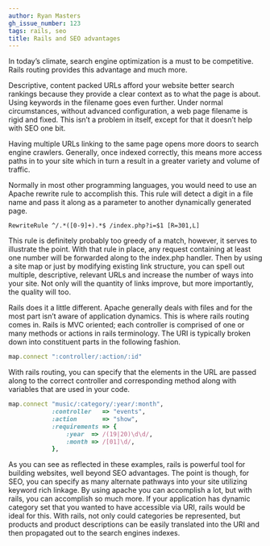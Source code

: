 ```yaml
---
author: Ryan Masters
gh_issue_number: 123
tags: rails, seo
title: Rails and SEO advantages
---
```


In today’s climate, search engine optimization is a must to be competitive. Rails routing provides this advantage and much more.

Descriptive, content packed URLs afford your website better search rankings because they provide a clear context as to what the page is about. Using keywords in the filename goes even further. Under normal circumstances, without advanced configuration, a web page filename is rigid and fixed. This isn’t a problem in itself, except for that it doesn’t help with SEO one bit.

Having multiple URLs linking to the same page opens more doors to search engine crawlers. Generally, once indexed correctly, this means more access paths in to your site which in turn a result in a greater variety and volume of traffic.

Normally in most other programming languages, you would need to use an Apache rewrite rule to accomplish this. This rule will detect a digit in a file name and pass it along as a parameter to another dynamically generated page.

```plaintext
RewriteRule ^/.*([0-9]+).*$ /index.php?i=$1 [R=301,L]
```

This rule is definitely probably too greedy of a match, however, it serves to illustrate the point. With that rule in place, any request containing at least one number will be forwarded along to the index.php handler. Then by using a site map or just by modifying existing link structure, you can spell out multiple, descriptive, relevant URLs and increase the number of ways into your site. Not only will the quantity of links improve, but more importantly, the quality will too.

Rails does it a little different. Apache generally deals with files and for the most part isn’t aware of application dynamics. This is where rails routing comes in. Rails is MVC oriented; each controller is comprised of one or many methods or actions in rails terminology. The URI is typically broken down into constituent parts in the following fashion.

```ruby
map.connect ":controller/:action/:id"
```

With rails routing, you can specify that the elements in the URL are passed along to the correct controller and corresponding method along with variables that are used in your code.

```ruby
map.connect "music/:category/:year/:month",
            :controller   => "events",
            :action       => "show",
            :requirements => {
                :year  => /(19|20)\d\d/,
                :month => /[01]\d/,
            },
```

As you can see as reflected in these examples, rails is powerful tool for building websites, well beyond SEO advantages. The point is though, for SEO, you can specify as many alternate pathways into your site utilizing keyword rich linkage. By using apache you can accomplish a lot, but with rails, you can accomplish so much more. If your application has dynamic category set that you wanted to have accessible via URI, rails would be ideal for this. With rails, not only could categories be represented, but products and product descriptions can be easily translated into the URI and then propagated out to the search engines indexes.

